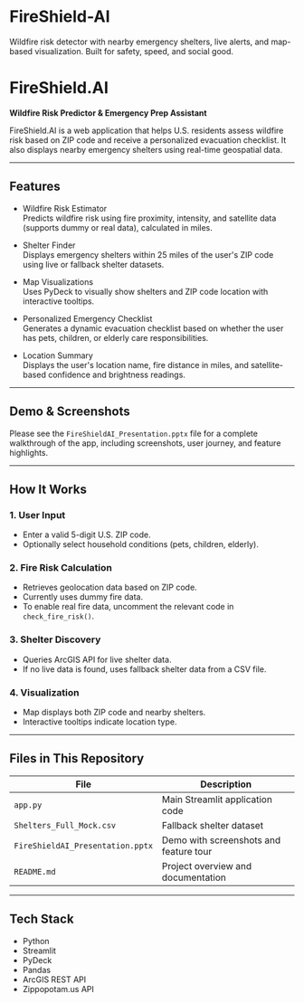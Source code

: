 # FireShield-AI
Wildfire risk detector with nearby emergency shelters, live alerts, and map-based visualization. Built for safety, speed, and social good.

# FireShield.AI

**Wildfire Risk Predictor & Emergency Prep Assistant**

FireShield.AI is a web application that helps U.S. residents assess wildfire risk based on ZIP code and receive a personalized evacuation checklist. It also displays nearby emergency shelters using real-time geospatial data.

---

## Features

- Wildfire Risk Estimator  
  Predicts wildfire risk using fire proximity, intensity, and satellite data (supports dummy or real data), calculated in miles.

- Shelter Finder  
  Displays emergency shelters within 25 miles of the user's ZIP code using live or fallback shelter datasets.

- Map Visualizations  
  Uses PyDeck to visually show shelters and ZIP code location with interactive tooltips.

- Personalized Emergency Checklist  
  Generates a dynamic evacuation checklist based on whether the user has pets, children, or elderly care responsibilities.

- Location Summary  
  Displays the user's location name, fire distance in miles, and satellite-based confidence and brightness readings.

---

## Demo & Screenshots

Please see the `FireShieldAI_Presentation.pptx` file for a complete walkthrough of the app, including screenshots, user journey, and feature highlights.

---

## How It Works

### 1. User Input
- Enter a valid 5-digit U.S. ZIP code.
- Optionally select household conditions (pets, children, elderly).

### 2. Fire Risk Calculation
- Retrieves geolocation data based on ZIP code.
- Currently uses dummy fire data.
- To enable real fire data, uncomment the relevant code in `check_fire_risk()`.

### 3. Shelter Discovery
- Queries ArcGIS API for live shelter data.
- If no live data is found, uses fallback shelter data from a CSV file.

### 4. Visualization
- Map displays both ZIP code and nearby shelters.
- Interactive tooltips indicate location type.

---

## Files in This Repository

| File                         | Description                                |
|-----------------------------|--------------------------------------------|
| `app.py`                    | Main Streamlit application code            |
| `Shelters_Full_Mock.csv`    | Fallback shelter dataset                   |
| `FireShieldAI_Presentation.pptx` | Demo with screenshots and feature tour |
| `README.md`                 | Project overview and documentation         |

---

## Tech Stack

- Python
- Streamlit
- PyDeck
- Pandas
- ArcGIS REST API
- Zippopotam.us API

 


